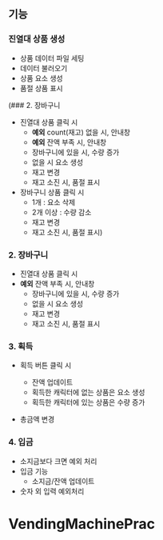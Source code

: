 ## 기능

### 진열대 상품 생성

- 상품 데이터 파일 세팅
- 데이터 불러오기
- 상품 요소 생성
- 품절 상품 표시

(### 2. 장바구니

- 진열대 상품 클릭 시
  - **예외** count(재고) 없을 시, 안내창
  - **예외** 잔액 부족 시, 안내창
  - 장바구니에 있을 시, 수량 증가
  - 없을 시 요소 생성
  - 재고 변경
  - 재고 소진 시, 품절 표시
- 장바구니 상품 클릭 시
  - 1개 : 요소 삭제
  - 2개 이상 : 수량 감소
  - 재고 변경
  - 재고 소진 시, 품절 표시)

### 2. 장바구니

- 진열대 상품 클릭 시
- **예외** 잔액 부족 시, 안내창
  - 장바구니에 있을 시, 수량 증가
  - 없을 시 요소 생성
  - 재고 변경
  - 재고 소진 시, 품절 표시

### 3. 획득

- 획득 버튼 클릭 시

  - 잔액 업데이트
  - 획득한 캐릭터에 없는 상품은 요소 생성
  - 획득한 캐릭터에 있는 상품은 수량 증가

- 총금액 변경

### 4. 입금

- 소지금보다 크면 예외 처리
- 입금 기능
  - 소지금/잔액 업데이트
- 숫자 외 입력 예외처리
# VendingMachinePrac
